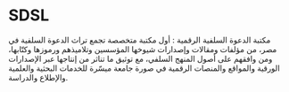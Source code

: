 # SDSL
مكتبة الدعوة السلفية الرقمية : أول مكتبة متخصصة تجمع تراث الدعوة السلفية في مصر، من مؤلفات ومقالات وإصدارات شيوخها المؤسسين وتلاميذهم ورموزها وكتّابها، ومن وافقهم على أصول المنهج السلفي، مع توثيق ما تناثر من إنتاجها عبر الإصدارات الورقية والمواقع والمنصات الرقمية في صورة جامعة ميسّرة للخدمات البحثية والعلمية والإطلاع والدراسة.
